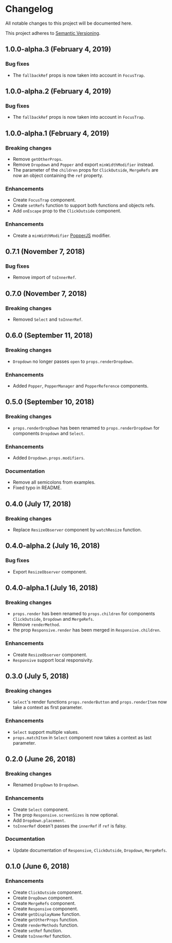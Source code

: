 <!--
  When editing this file keep in mind to:
  * Prefer clear English sentences to short abbreviations.
  * Keep the sections sorted in the same order:
    1. Breaking changes
    2. Enhancements
    3. Bug fixes
    4. Documentation
  * Put all unreleased changes in the top level "Unreleased" section.
-->

# Changelog

All notable changes to this project will be documented here.

This project adheres to [Semantic Versioning](http://semver.org/spec/v2.0.0.html).

## 1.0.0-alpha.3 (February 4, 2019)

### Bug fixes

- The `fallbackRef` props is now taken into account in `FocusTrap`.

## 1.0.0-alpha.2 (February 4, 2019)

### Bug fixes

- The `fallbackRef` props is now taken into account in `FocusTrap`.

## 1.0.0-alpha.1 (February 4, 2019)

### Breaking changes

- Remove `getOtherProps`.
- Remove `Dropdown` and `Popper` and export `minWidthModifier` instead.
- The parameter of the `children` props for `ClickOutside`, `MergeRefs` are now an object containing the `ref` property.

### Enhancements

- Create `FocusTrap` component.
- Create `setRefs` function to support both functions and objects refs.
- Add `onEscape` prop to the `ClickOutside` component.

### Enhancements

- Create a `minWidthModifier` [PopperJS](https://popper.js.org) modifier.

## 0.7.1 (November 7, 2018)

### Bug fixes

- Remove import of `toInnerRef`.

## 0.7.0 (November 7, 2018)

### Breaking changes

- Removed `Select` and `toInnerRef`.

## 0.6.0 (September 11, 2018)

### Breaking changes

- `Dropdown` no longer passes `open` to `props.renderDropdown`.

### Enhancements

- Added `Popper`, `PopperManager` and `PopperReference` components.

## 0.5.0 (September 10, 2018)

### Breaking changes

- `props.renderDropDown` has been renamed to `props.renderDropdown` for components `Dropdown` and `Select`.

### Enhancements

- Added `Dropdown.props.modifiers`.

### Documentation

- Remove all semicolons from examples.
- Fixed typo in README.

## 0.4.0 (July 17, 2018)

### Breaking changes

- Replace `ResizeObserver` component by `watchResize` function.

## 0.4.0-alpha.2 (July 16, 2018)

### Bug fixes

- Export `ResizeObserver` component.

## 0.4.0-alpha.1 (July 16, 2018)

### Breaking changes

- `props.render` has been renamed to `props.children` for components `ClickOutside`, `Dropdown` and `MergeRefs`.
- Remove `renderMethod`.
- the prop `Responsive.render` has been merged in `Responsive.children`.

### Enhancements

- Create `ResizeObserver` component.
- `Responsive` support local responsivity.

## 0.3.0 (July 5, 2018)

### Breaking changes

- `Select`'s render functions `props.renderButton` and `props.renderItem` now take a context as first parameter.

### Enhancements

- `Select` support multiple values.
- `props.matchItem` in `Select` component now takes a context as last parameter.

## 0.2.0 (June 26, 2018)

### Breaking changes

- Renamed `DropDown` to `Dropdown`.

### Enhancements

- Create `Select` component.
- The prop `Responsive.screenSizes` is now optional.
- Add `Dropdown.placement`.
- `toInnerRef` doesn't passes the `innerRef` if `ref` is falsy.

### Documentation

- Update documentation of `Responsive`, `ClickOutside`, `Dropdown`, `MergeRefs`.

## 0.1.0 (June 6, 2018)

### Enhancements

- Create `ClickOutside` component.
- Create `DropDown` component.
- Create `MergeRefs` component.
- Create `Responsive` component.
- Create `getDisplayName` function.
- Create `getOtherProps` function.
- Create `renderMethods` function.
- Create `setRef` function.
- Create `toInnerRef` function.
